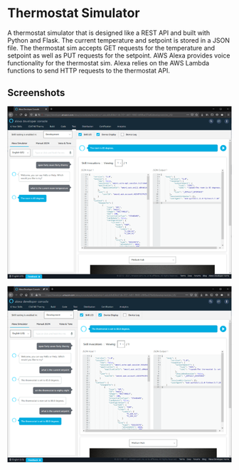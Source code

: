 # Thermostat Simulator

A thermostat simulator that is designed like a REST API and built with Python and Flask. The current temperature and setpoint is stored in a JSON file. The thermostat sim accepts GET requests for the temperature and setpoint as well as PUT requests for the setpoint. AWS Alexa provides voice functionality for the thermostat sim. Alexa relies on the AWS Lambda functions to send HTTP requests to the thermostat API.

## Screenshots

![get temp](https://github.com/awolffromspace/thermostat-sim/blob/master/screenshots/get_temp.png?raw=true)

![set setpoint](https://github.com/awolffromspace/thermostat-sim/blob/master/screenshots/set_setpoint.png?raw=true)

